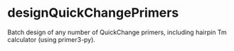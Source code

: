 # designQuickChangePrimers
Batch design of any number of QuickChange primers, including hairpin Tm calculator (using primer3-py).
